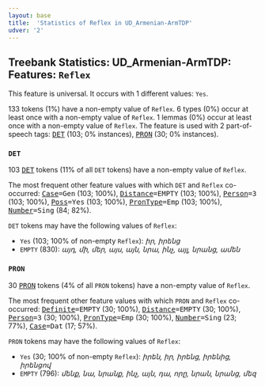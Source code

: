 ```yaml
---
layout: base
title:  'Statistics of Reflex in UD_Armenian-ArmTDP'
udver: '2'
---
```


## Treebank Statistics: UD_Armenian-ArmTDP: Features: `Reflex`

This feature is universal.
It occurs with 1 different values: `Yes`.

133 tokens (1%) have a non-empty value of `Reflex`.
6 types (0%) occur at least once with a non-empty value of `Reflex`.
1 lemmas (0%) occur at least once with a non-empty value of `Reflex`.
The feature is used with 2 part-of-speech tags: <tt><a href="hy_armtdp-pos-DET.html">DET</a></tt> (103; 0% instances), <tt><a href="hy_armtdp-pos-PRON.html">PRON</a></tt> (30; 0% instances).

### `DET`

103 <tt><a href="hy_armtdp-pos-DET.html">DET</a></tt> tokens (11% of all `DET` tokens) have a non-empty value of `Reflex`.

The most frequent other feature values with which `DET` and `Reflex` co-occurred: <tt><a href="hy_armtdp-feat-Case.html">Case</a></tt><tt>=Gen</tt> (103; 100%), <tt><a href="hy_armtdp-feat-Distance.html">Distance</a></tt><tt>=EMPTY</tt> (103; 100%), <tt><a href="hy_armtdp-feat-Person.html">Person</a></tt><tt>=3</tt> (103; 100%), <tt><a href="hy_armtdp-feat-Poss.html">Poss</a></tt><tt>=Yes</tt> (103; 100%), <tt><a href="hy_armtdp-feat-PronType.html">PronType</a></tt><tt>=Emp</tt> (103; 100%), <tt><a href="hy_armtdp-feat-Number.html">Number</a></tt><tt>=Sing</tt> (84; 82%).

`DET` tokens may have the following values of `Reflex`:

* `Yes` (103; 100% of non-empty `Reflex`): <em>իր, իրենց</em>
* `EMPTY` (830): <em>այդ, մի, մեր, այս, այն, նրա, ինչ, այլ, նրանց, ամեն</em>

### `PRON`

30 <tt><a href="hy_armtdp-pos-PRON.html">PRON</a></tt> tokens (4% of all `PRON` tokens) have a non-empty value of `Reflex`.

The most frequent other feature values with which `PRON` and `Reflex` co-occurred: <tt><a href="hy_armtdp-feat-Definite.html">Definite</a></tt><tt>=EMPTY</tt> (30; 100%), <tt><a href="hy_armtdp-feat-Distance.html">Distance</a></tt><tt>=EMPTY</tt> (30; 100%), <tt><a href="hy_armtdp-feat-Person.html">Person</a></tt><tt>=3</tt> (30; 100%), <tt><a href="hy_armtdp-feat-PronType.html">PronType</a></tt><tt>=Emp</tt> (30; 100%), <tt><a href="hy_armtdp-feat-Number.html">Number</a></tt><tt>=Sing</tt> (23; 77%), <tt><a href="hy_armtdp-feat-Case.html">Case</a></tt><tt>=Dat</tt> (17; 57%).

`PRON` tokens may have the following values of `Reflex`:

* `Yes` (30; 100% of non-empty `Reflex`): <em>իրեն, իր, իրենց, իրենից, իրենցով</em>
* `EMPTY` (796): <em>մենք, նա, նրանք, ինչ, այն, դա, որը, նրան, նրանց, մեզ</em>

